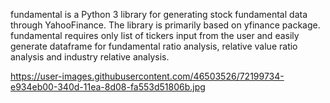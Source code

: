 fundamental is a Python 3 library for generating stock fundamental data through YahooFinance. The library is primarily based on yfinance package. fundamental requires only list of tickers input from the user and easily generate dataframe for fundamental ratio analysis, relative value ratio analysis and industry relative analysis. 

https://user-images.githubusercontent.com/46503526/72199734-e934eb00-340d-11ea-8d08-fa553d51806b.jpg
